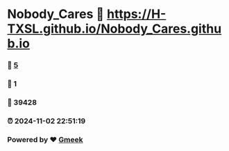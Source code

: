 # Nobody_Cares :link: https://H-TXSL.github.io/Nobody_Cares.github.io 
### :page_facing_up: [5](https://H-TXSL.github.io/Nobody_Cares.github.io/tag.html) 
### :speech_balloon: 1 
### :hibiscus: 39428 
### :alarm_clock: 2024-11-02 22:51:19 
### Powered by :heart: [Gmeek](https://github.com/Meekdai/Gmeek)
